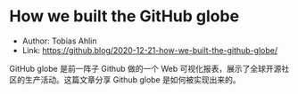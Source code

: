 # How we built the GitHub globe

* Author: Tobias Ahlin
* Link: https://github.blog/2020-12-21-how-we-built-the-github-globe/

GitHub globe 是前一阵子 Github 做的一个 Web 可视化报表，展示了全球开源社区的生产活动。这篇文章分享 Github globe 是如何被实现出来的。
